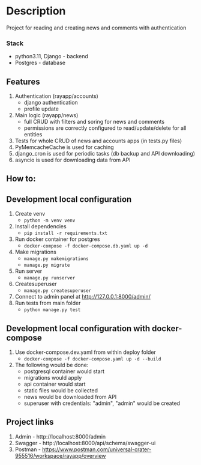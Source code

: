 # Description #

Project for reading and creating news and comments with authentication

### Stack ###

- python3.11, Django - backend
- Postgres - database

## Features ##

1. Authentication (rayapp/accounts)
    - django authentication
    - profile update
2. Main logic (rayapp/news)
    - full CRUD with filters and soring for news and comments
    - permissions are correctly configured to read/update/delete for all entities
3. Tests for whole CRUD of news and accounts apps (in tests.py files)
4. PyMemcacheCache is used for caching
5. django_cron is used for periodic tasks (db backup and API downloading)
6. asyncio is used for downloading data from API

## How to: ##

## Development local configuration ##

1) Create venv
    - `python -m venv venv`
2) Install dependencies
    - `pip install -r requirements.txt`
3) Run docker container for postgres
    - `docker-compose -f docker-compose.db.yaml up -d`
4) Make migrations
    - `manage.py makemigrations`
    - `manage.py migrate`
5) Run server
    - `manage.py runserver`
6) Createsuperuser
    - `manage.py createsuperuser`
7) Connect to admin panel at http://127.0.0.1:8000/admin/
8) Run tests from main folder
    - `python manage.py test`

## Development local configuration with docker-compose ##

1) Use docker-compose.dev.yaml from within deploy folder
    - `docker-compose -f docker-compose.yaml up -d --build`
2) The following would be done:
    - postgresql container would start
    - migrations would apply
    - api container would start
    - static files would be collected
    - news would be downloaded from API
    - superuser with credentials: "admin", "admin" would be created

## Project links

1) Admin - http://localhost:8000/admin
2) Swagger - http://localhost:8000/api/schema/swagger-ui
3) Postman - https://www.postman.com/universal-crater-955516/workspace/rayapp/overview